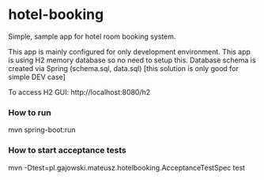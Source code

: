 # hotel-booking

Simple, sample app for hotel room booking system.

This app is mainly configured for only development environment.
This app is using H2 memory database so no need to setup this.
Database schema is created via Spring (schema.sql, data.sql) [this solution is only good for simple DEV case]

To access H2 GUI: http://localhost:8080/h2

### How to run
mvn spring-boot:run

### How to start acceptance tests
mvn -Dtest=pl.gajowski.mateusz.hotelbooking.AcceptanceTestSpec test
